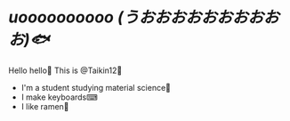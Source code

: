 # *uoooooooooo (うおおおおおおおおおお)🐟*  

Hello hello🦕 This is @Taikin12🦜
- I'm a student studying material science🧱
- I make keyboards⌨
- I like ramen🍜


<!---
Taikin12/Taikin12 is a ✨ special ✨ repository because its `README.md` (this file) appears on your GitHub profile.
You can click the Preview link to take a look at your changes.
--->
